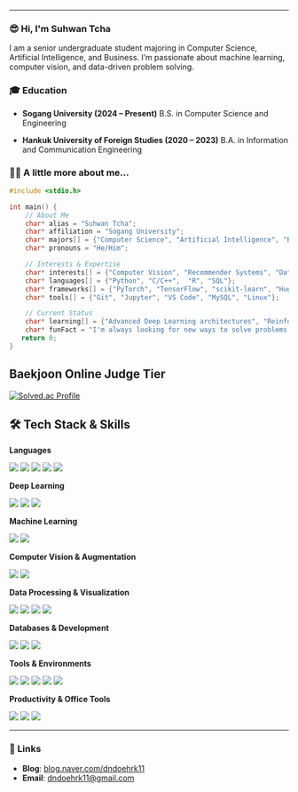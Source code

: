 -----

### 😎 Hi, I'm Suhwan Tcha

I am a senior undergraduate student majoring in Computer Science, Artificial Intelligence, and Business. I’m passionate about machine learning, computer vision, and data-driven problem solving. 


### 🎓 Education

* **Sogang University (2024 – Present)**
B.S. in Computer Science and Engineering

* **Hankuk University of Foreign Studies (2020 – 2023)**
B.A. in Information and Communication Engineering

### 🧑‍💻 A little more about me...

```c
#include <stdio.h>

int main() {
    // About Me
    char* alias = "Suhwan Tcha";
    char* affiliation = "Sogang University";
    char* majors[] = {"Computer Science", "Artificial Intelligence", "Business"};
    char* pronouns = "He/Him";

    // Interests & Expertise
    char* interests[] = {"Computer Vision", "Recommender Systems", "Data Science", "Applied Machine Learning", "Trustworthy and safe Large Language Models", "Multimodal"};
    char* languages[] = {"Python", "C/C++",  "R", "SQL"};
    char* frameworks[] = {"PyTorch", "TensorFlow", "scikit-learn", "Hugging Face"};
    char* tools[] = {"Git", "Jupyter", "VS Code", "MySQL", "Linux"};

    // Current Status
    char* learning[] = {"Advanced Deep Learning architectures", "Reinforcement Learning", "Multimodal RAG", "Large-scale data processing"};
    char* funFact = "I'm always looking for new ways to solve problems with data!";
   return 0;
}
```

## Baekjoon Online Judge Tier

[![Solved.ac Profile](https://mazassumnida.wtf/api/generate_badge?boj=dndoehrk11)](https://solved.ac/dndoehrk11)


## 🛠️ Tech Stack & Skills

**Languages**
<p>
<img src="https://img.shields.io/badge/C-A8B9CC?style=flat-square&logo=c&logoColor=white" />
<img src="https://img.shields.io/badge/C++-00599C?style=flat-square&logo=c%2B%2B&logoColor=white" />
<img src="https://img.shields.io/badge/Python-3776AB?style=flat-square&logo=python&logoColor=white" />
<img src="https://img.shields.io/badge/R-276DC3?style=flat-square&logo=r&logoColor=white" />
<img src="https://img.shields.io/badge/SQL-4479A1?style=flat-square&logo=mysql&logoColor=white" />
</p>

**Deep Learning**
<p>
<img src="https://img.shields.io/badge/PyTorch-EE4C2C?style=flat-square&logo=PyTorch&logoColor=white" />
<img src="https://img.shields.io/badge/TensorFlow-FF6F00?style=flat-square&logo=TensorFlow&logoColor=white" />
<img src="https://img.shields.io/badge/Hugging%20Face-FFD133?style=flat-square&logo=Hugging%20Face&logoColor=black" />
</p>

**Machine Learning**
<p>
<img src="https://img.shields.io/badge/scikit--learn-F7931E?style=flat-square&logo=scikit-learn&logoColor=white" />
<img src="https://img.shields.io/badge/Statsmodels-4A235A?style=flat-square&logo=python&logoColor=white" />
</p>

**Computer Vision & Augmentation**
<p>
<img src="https://img.shields.io/badge/OpenCV-5C3EE8?style=flat-square&logo=opencv&logoColor=white" />
<img src="https://img.shields.io/badge/CutMix-FF5722?style=flat-square&logoColor=white" />
</p>

**Data Processing & Visualization**
<p>
<img src="https://img.shields.io/badge/Pandas-150458?style=flat-square&logo=pandas&logoColor=white" />
<img src="https://img.shields.io/badge/Numpy-013243?style=flat-square&logo=numpy&logoColor=white" />
<img src="https://img.shields.io/badge/Matplotlib-11557c?style=flat-square&logo=matplotlib&logoColor=white" />
<img src="https://img.shields.io/badge/Seaborn-3B7588?style=flat-square&logo=seaborn&logoColor=white" />
</p>

**Databases & Development**
<p>
<img src="https://img.shields.io/badge/MySQL-4479A1?style=flat-square&logo=mysql&logoColor=white" />
<img src="https://img.shields.io/badge/VSCode-007ACC?style=flat-square&logo=visualstudiocode&logoColor=white" />
<img src="https://img.shields.io/badge/CLion-1572B6?style=flat-square&logo=clion&logoColor=white" />
</p>

**Tools & Environments**
<p>
<img src="https://img.shields.io/badge/Git-F05032?style=flat-square&logo=git&logoColor=white" />
<img src="https://img.shields.io/badge/Jupyter-F37626?style=flat-square&logo=jupyter&logoColor=white" />
<img src="https://img.shields.io/badge/Google%20Colab-F9AB00?style=flat-square&logo=googlecolab&logoColor=white" />
<img src="https://img.shields.io/badge/TensorBoard-5F5968?style=flat-square&logo=TensorFlow&logoColor=white" />
<img src="https://img.shields.io/badge/Linux-FCC624?style=flat-square&logo=linux&logoColor=black" />
</p>

**Productivity & Office Tools**
<p>
<img src="https://img.shields.io/badge/Notion-000000?style=flat-square&logo=notion&logoColor=white" />
<img src="https://img.shields.io/badge/PowerPoint-B7472A?style=flat-square&logo=powerpoint&logoColor=white" />
<img src="https://img.shields.io/badge/Excel-217346?style=flat-square&logo=microsoftexcel&logoColor=white" />
</p>

-----

### 🔗 Links

  * **Blog**: [blog.naver.com/dndoehrk11](https://www.google.com/search?q=https://blog.naver.com/dndoehrk11)
  * **Email**: dndoehrk11@gmail.com
